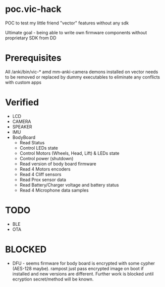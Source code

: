 # poc.vic-hack
POC to test my little friend "vector" features without any sdk

Ultimate goal - being able to write own firmware components without proprietary SDK from DD

# Prerequisites
All /anki/bin/vic-* amd mm-anki-camera demons installed on vector needs to be removed or replaced by dummy executables to eliminate any conflicts with custom apps

# Verified
- LCD
- CAMERA
- SPEAKER
- IMU
- BodyBoard
  - Read Status
  - Control LEDs state
  - Control Motors (Wheels, Head, Lift) & LEDs state
  - Control power (shutdown)
  - Read version of body board firmware
  - Read 4 Motors encoders
  - Read 4 Cliff sensors
  - Read Prox sensor data
  - Read Battery/Charger voltage and battery status
  - Read 4 Microphone data samples

# TODO 
- BLE
- OTA

# BLOCKED
- DFU - seems firmware for body board is encrypted with some cypher (AES-128 maybe). rampost just pass encrypted image on boot if installed and new versions are different. Further work is blocked until ecryption secret/method will be known.
